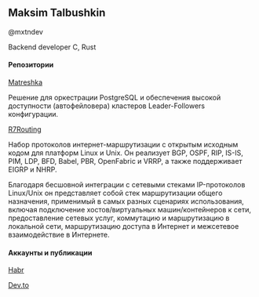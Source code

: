 ## Maksim Talbushkin

@mxtndev</p>
Backend developer С, Rust

#### Репозитории

[Matreshka](https://github.com/mxtn-dev/Matreshka)</p>

Решение для оркестрации PostgreSQL и обеспечения высокой доступности (автофейловера) кластеров Leader-Followers конфигурации.

[R7Routing](https://github.com/mxtn-dev/R7Routing)</p>

Набор протоколов интернет-маршрутизации с открытым исходным кодом для платформ Linux и Unix. Он реализует BGP, OSPF, RIP, IS-IS, PIM, LDP, BFD, Babel, PBR, OpenFabric и VRRP, а также поддерживает EIGRP и NHRP.

Благодаря бесшовной интеграции с сетевыми стеками IP-протоколов Linux/Unix он представляет собой стек маршрутизации общего назначения, применимый в самых разных сценариях использования, включая подключение хостов/виртуальных машин/контейнеров к сети, предоставление сетевых услуг, коммутацию и маршрутизацию в локальной сети, маршрутизацию доступа в Интернет и межсетевое взаимодействие в Интернете.

#### Аккаунты и публикации

[Habr](https://habr.com/ru/users/x0fibonacci/)

[Dev.to](https://dev.to/x0fibonacci)
